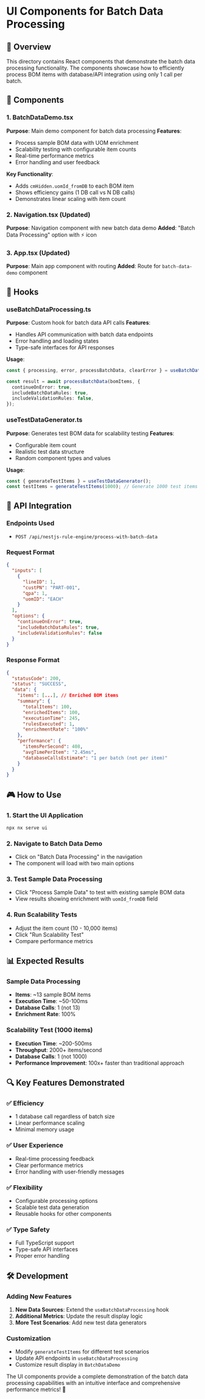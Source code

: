 # UI Components for Batch Data Processing

## 🎯 Overview

This directory contains React components that demonstrate the batch data processing functionality. The components showcase how to efficiently process BOM items with database/API integration using only 1 call per batch.

## 📁 Components

### 1. BatchDataDemo.tsx
**Purpose**: Main demo component for batch data processing
**Features**:
- Process sample BOM data with UOM enrichment
- Scalability testing with configurable item counts
- Real-time performance metrics
- Error handling and user feedback

**Key Functionality**:
- Adds `cmHidden.uomId_fromDB` to each BOM item
- Shows efficiency gains (1 DB call vs N DB calls)
- Demonstrates linear scaling with item count

### 2. Navigation.tsx (Updated)
**Purpose**: Navigation component with new batch data demo
**Added**: "Batch Data Processing" option with ⚡ icon

### 3. App.tsx (Updated)
**Purpose**: Main app component with routing
**Added**: Route for `batch-data-demo` component

## 🔧 Hooks

### useBatchDataProcessing.ts
**Purpose**: Custom hook for batch data API calls
**Features**:
- Handles API communication with batch data endpoints
- Error handling and loading states
- Type-safe interfaces for API responses

**Usage**:
```typescript
const { processing, error, processBatchData, clearError } = useBatchDataProcessing();

const result = await processBatchData(bomItems, {
  continueOnError: true,
  includeBatchDataRules: true,
  includeValidationRules: false,
});
```

### useTestDataGenerator.ts
**Purpose**: Generates test BOM data for scalability testing
**Features**:
- Configurable item count
- Realistic test data structure
- Random component types and values

**Usage**:
```typescript
const { generateTestItems } = useTestDataGenerator();
const testItems = generateTestItems(1000); // Generate 1000 test items
```

## 🚀 API Integration

### Endpoints Used
- `POST /api/nestjs-rule-engine/process-with-batch-data`

### Request Format
```json
{
  "inputs": [
    {
      "lineID": 1,
      "custPN": "PART-001",
      "qpa": 1,
      "uomID": "EACH"
    }
  ],
  "options": {
    "continueOnError": true,
    "includeBatchDataRules": true,
    "includeValidationRules": false
  }
}
```

### Response Format
```json
{
  "statusCode": 200,
  "status": "SUCCESS",
  "data": {
    "items": [...], // Enriched BOM items
    "summary": {
      "totalItems": 100,
      "enrichedItems": 100,
      "executionTime": 245,
      "rulesExecuted": 1,
      "enrichmentRate": "100%"
    },
    "performance": {
      "itemsPerSecond": 408,
      "avgTimePerItem": "2.45ms",
      "databaseCallsEstimate": "1 per batch (not per item)"
    }
  }
}
```

## 🎮 How to Use

### 1. Start the UI Application
```bash
npx nx serve ui
```

### 2. Navigate to Batch Data Demo
- Click on "Batch Data Processing" in the navigation
- The component will load with two main options

### 3. Test Sample Data Processing
- Click "Process Sample Data" to test with existing sample BOM data
- View results showing enrichment with `uomId_fromDB` field

### 4. Run Scalability Tests
- Adjust the item count (10 - 10,000 items)
- Click "Run Scalability Test"
- Compare performance metrics

## 📊 Expected Results

### Sample Data Processing
- **Items**: ~13 sample BOM items
- **Execution Time**: ~50-100ms
- **Database Calls**: 1 (not 13)
- **Enrichment Rate**: 100%

### Scalability Test (1000 items)
- **Execution Time**: ~200-500ms
- **Throughput**: 2000+ items/second
- **Database Calls**: 1 (not 1000)
- **Performance Improvement**: 100x+ faster than traditional approach

## 🔍 Key Features Demonstrated

### ✅ **Efficiency**
- 1 database call regardless of batch size
- Linear performance scaling
- Minimal memory usage

### ✅ **User Experience**
- Real-time processing feedback
- Clear performance metrics
- Error handling with user-friendly messages

### ✅ **Flexibility**
- Configurable processing options
- Scalable test data generation
- Reusable hooks for other components

### ✅ **Type Safety**
- Full TypeScript support
- Type-safe API interfaces
- Proper error handling

## 🛠️ Development

### Adding New Features
1. **New Data Sources**: Extend the `useBatchDataProcessing` hook
2. **Additional Metrics**: Update the result display logic
3. **More Test Scenarios**: Add new test data generators

### Customization
- Modify `generateTestItems` for different test scenarios
- Update API endpoints in `useBatchDataProcessing`
- Customize result display in `BatchDataDemo`

The UI components provide a complete demonstration of the batch data processing capabilities with an intuitive interface and comprehensive performance metrics! 🎉